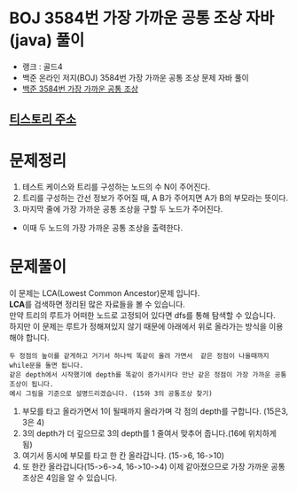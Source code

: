 # BOJ 3584번 가장 가까운 공통 조상 자바(java)  풀이
- 랭크 : 골드4
- 백준 온라인 저지(BOJ) 3584번 가장 가까운 공통 조상 문제 자바 풀이
- [백준 3584번 가장 가까운 공통 조상](https://www.acmicpc.net/problem/3584)

## [티스토리 주소](https://hoho325.tistory.com/)

# 문제정리
1. 테스트 케이스와 트리를 구성하는 노드의 수 N이 주어진다.
2. 트리를 구성하는 간선 정보가 주어질 때, A B가 주어지면 A가 B의 부모라는 뜻이다.
3. 마지막 줄에 가장 가까운 공통 조상을 구할 두 노드가 주어진다.
* 이때 두 노드의 가장 가까운 공통 조상을 출력한다.

# 문제풀이
이 문제는 LCA(Lowest Common Ancestor)문제 입니다.  
**LCA**를 검색하면 정리된 많은 자료들을 볼 수 있습니다.  
만약 트리의 루트가 어떠한 노드로 고정되어 있다면 dfs를 통해 탐색할 수 있습니다.  
하지만 이 문제는 루트가 정해져있지 않기 때문에 아래에서 위로 올라가는 방식을 이용해야 합니다.
```
두 정점의 높이를 같게하고 거기서 하나씩 똑같이 올려 가면서  같은 정점이 나올때까지 while문을 돌면 됩니다.  
같은 depth에서 시작했기에 depth를 똑같이 증가시키다 만난 같은 정점이 가장 가까운 공통 조상이 됩니다.  
예시 그림을 기준으로 설명드리겠습니다. (15와 3의 공통조상 찾기)
```

1. 부모를 타고 올라가면서 1이 될때까지 올라가며 각 점의 depth를 구합니다. (15은3, 3은 4)
2. 3의 depth가 더 깊으므로 3의 depth를 1 줄여서 맞추어 줍니다.(16에 위치하게 됨)
3. 여기서 동시에 부모를 타고 한 칸 올라갑니다. (15->6, 16->10)
4. 또 한칸 올라갑니다(15->6->4, 16->10->4) 이제 같아졌으므로 가장 가까운 공통 조상은 4임을 알 수 있습니다.